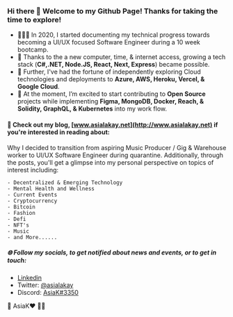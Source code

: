 ### Hi there 👋 Welcome to my Github Page! Thanks for taking the time to explore!

- 👩🏿‍💻 In 2020, I started documenting my technical progress towards becoming a UI/UX focused Software Engineer during a 10 week bootcamp.
- 🌱 Thanks to the a new computer, time, & internet access, growing a tech stack (**C#,.NET, Node.JS, React, Next, Express**) became possible.
- 🔭 Further, I've had the fortune of independently exploring Cloud technologies and deployments to **Azure, AWS, Heroku, Vercel, & Google Cloud**. 
- 🥳 At the moment, I’m excited to start contributing to **Open Source** projects while implementing **Figma, MongoDB, Docker, Reach, & Solidity, GraphQL, & Kubernetes** into my work flow.

#### 👀 Check out my blog, [www.asialakay.net](http://www.asialakay.net) if you're interested in reading about: 

Why I decided to transition from aspiring Music Producer / Gig & Warehouse worker to UI/UX Software Engineer during quarantine.
Additionally, through the posts, you'll get a glimpse into my personal perspective on topics of interest including:

    - Decentralized & Emerging Technology
    - Mental Health and Wellness
    - Current Events
    - Cryptocurrency
    - Bitcoin
    - Fashion
    - Defi
    - NFT's 
    - Music
    - and More......  

##### 🌐 Follow my socials, to get notified about news and events, or to get in touch: 

- [Linkedin](https://www.linkedin.com/in/asia-%E2%80%9Casialakay%E2%80%9D-grady-669762b3/) 
- Twitter: [@asialakay](https://www.twitter.com/asialakay) 
- Discord: [AsiaK#3350](https://discordapp.com/users/724987979973525604/)

🌴 AsiaK❤️ 💃🏽
     
<!--
**asiakay/asiakay** is a ✨ _special_ ✨ repository because its `README.md` (this file) appears on your GitHub profile.

Here are some ideas to get you started:

- 🔭 I’m currently working on www.asialakay.net
- 🌱 I’m currently learning ...
- 👯 I’m looking to collaborate on ...
- 🤔 I’m looking for help with ...
- 💬 Ask me about ...
- 📫 How to reach me: ...
- 😄 Pronouns: ...
- ⚡ Fun fact: ...
-->
